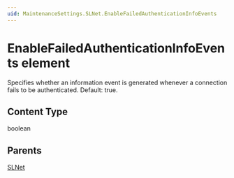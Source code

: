 ```yaml
---
uid: MaintenanceSettings.SLNet.EnableFailedAuthenticationInfoEvents
---
```


# EnableFailedAuthenticationInfoEvents element

Specifies whether an information event is generated whenever a connection fails to be authenticated. Default: true.

## Content Type

boolean

## Parents

[SLNet](xref:MaintenanceSettings.SLNet)
